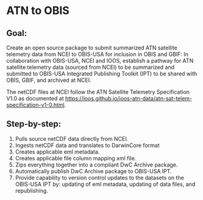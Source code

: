 # ATN to OBIS

## Goal:
Create an open source package to submit summarized ATN satellite telemetry data from NCEI to OBIS-USA for inclusion in OBIS and GBIF:
In collaboration with OBIS-USA, NCEI and IOOS, establish a pathway for ATN satellite telemetry data (sourced from NCEI) to be summarized and
submitted to OBIS-USA Integrated Publishing Toolkit (IPT) to be shared with OBIS, GBIF, and archived at NCEI.

The netCDF files at NCEI follow the ATN Satellite Telemetry Specification V1.0 as documented at https://ioos.github.io/ioos-atn-data/atn-sat-telem-specification-v1-0.html.

## Step-by-step:
1. Pulls source netCDF data directly from NCEI.
2. Ingests netCDF data and translates to DarwinCore format
3. Creates applicable eml metadata.
4. Creates applicable file column mapping xml file.
5. Zips everything together into a compliant DwC Archive package.
6. Automatically publish DwC Archive package to OBIS-USA IPT.
7. Provide capability to version control updates to the datasets on the OBIS-USA IPT by: updating of eml metadata, updating of data files, and republishing.
